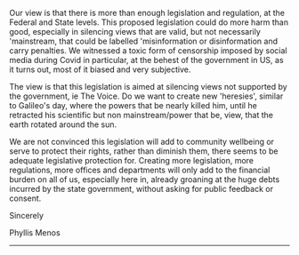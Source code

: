 Our view is that there is more than enough legislation and regulation, at the Federal and State levels.
This proposed legislation could do more harm than good, especially in silencing views that are valid, but not necessarily
'mainstream, that could be labelled 'misinformation or disinformation and carry penalties. We witnessed a toxic form of
censorship imposed by social media during Covid in particular, at the behest of the government in US, as it turns out, most of
it biased and very subjective.

The view is that this legislation is aimed at silencing views not supported by the government, ie The Voice.
Do we want to create new 'heresies', similar to Galileo's day, where the powers that be nearly killed him, until he retracted
his scientific but non mainstream/power that be, view, that the earth rotated around the sun.

We are not convinced this legislation will add to community wellbeing or serve to protect their rights, rather than diminish
them, there seems to be adequate legislative protection for.
Creating more legislation, more regulations, more offices and departments will only add to the financial burden on all of us,
especially here in, already groaning at the huge debts incurred by the state government, without asking for public
feedback or consent.

Sincerely

Phyllis Menos


-----

